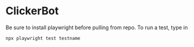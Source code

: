 ﻿# ClickerBot


Be sure to install playwright before pulling from repo.
To run a test, type in
```
npx playwright test testname
```
